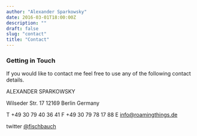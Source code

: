 ```yaml
---
author: "Alexander Sparkowsky"
date: 2016-03-01T18:00:00Z
description: ""
draft: false
slug: "contact"
title: "Contact"
---
```


### Getting in Touch

If you would like to contact me feel free to use any of the following contact details.

ALEXANDER SPARKOWSKY

Wilseder Str. 17
12169 Berlin
Germany

T +49 30 79 40 36 41
F +49 30 79 78 17 88
E [info@roamingthings.de](mailto:info@roamingthings.de)

twitter [@fischbauch](https://twitter.com/fischbauch)

